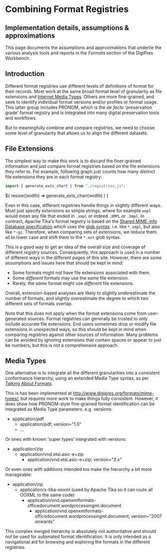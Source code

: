 # Combining Format Registries
## Implementation details, assumptions & approximations


<div class="note">
This page documents the assumptions and approximations that underlie the various analysis tools and reports in the <i>Formats</i> section of the DigiPres Workbench.
</div>

## Introduction

Different format registries use different levels of definitions of format for their records. Most work at the same broad format level of granularity as file extensions and [Internet Media Types](https://www.iana.org/assignments/media-types/media-types.xhtml). Others are more fine-grained, and seek to identify individual format versions and/or profiles or format usage. This latter group includes PRONOM, which is the _de facto_ 'preservation grade' format registry and is integrated into many digital preservation tools and workflows.

But to meaningfully combine and compare registries, we need to choose some level of granularity that allows us to align the different datasets.

## File Extensions

The simplest way to make this work is to discard the finer-grained information and just compare format registries based on the file extensions they refer to. For example, following graph just counts how many distinct file extensions they are in each format registry:

```js
import { generate_exts_chart } from "./registries.js";
```
<div class="card">
  ${ resize((width) => generate_exts_chart(width) ) }
</div>

Even in this case, different registries handle things in slightly different ways. Most just specify extensions as simple strings, where for example `xmpl` would mean any file that ended in `.xmpl` or indeed `.XMPL` or `.Xmpl`. In contract, Apache Tika's format registry is based on the [Shared MIME-info Database specification](https://specifications.freedesktop.org/shared-mime-info-spec/shared-mime-info-spec-latest.html) which uses the [glob syntax](https://specifications.freedesktop.org/shared-mime-info-spec/shared-mime-info-spec-latest.html#idm45387609262192). i.e. like `*.xmpl`, but also like `*-gz`. Therefore, when comparing sets of extensions, we reduce them all to lower case and shift them to the `*.ext` glob syntax.

This is a good way to get an idea of the overall size and coverage of different registry sources. Consequently, this approach is used in a number of different ways in the different pages of this site. However, there are some assumptions and issues here that should be kept in mind:

- Some formats might not have file extensions associated with them.
- Some _different_ formats may use the _same_ file extension.
- Rarely, the _same_ format might use _different_ file extensions.

Overall, extension-based analyses are likely to slightly underestimate the number of formats, and slightly overestimate the degree to which two different sets of formats overlap.

Note that this does not apply when the format extensions come from user-generated sources. Format registries can generally be trusted to only include accurate file extensions. End users sometimes drop or modify file extensions in unexpected ways, so this should be kept in mind when comparing registries against other sources of information.  Many problems can be avoided by ignoring extensions that contain spaces or appear to just be numbers, but this is not a comprehensive approach.


## Media Types

One alternative is to integrate all the different granularities into a consistent conformance hierarchy, using an extended Media Type syntax, as per [Talking About Formats](http://anjackson.net/keeping-codes/practice/talking-about-formats).

This is has been implemented at <http://www.digipres.org/formats/mime-types/>, but requires more work to make things fully consistent. However, it does show how PRONOM-style fine-grained format identification can be integrated as Media Type parameters. e.g. versions:

- application/pdf
  - application/pdf; version="1.0"
  - ...

Or ones with known 'super types' integrated with versions:

- application/zip
  - application/vnd.etsi.asic-e+zip
    - application/vnd.etsi.asic-e+zip; version="2.x"

Or even ones with additions intended tos make the hierarchy a bit more manageable:

- application/zip
  -  application/x-tika-ooxml (used by Apache Tika so it can route all OOXML to the same code)
     - application/vnd.openxmlformats-officedocument.wordprocessingml.document 
       - application/vnd.openxmlformats-officedocument.wordprocessingml.document; version="2007 onwards" 

This complex merged hierarchy is absolutely not authoritative and should not be used for automated format identification. It is only intended as a navigational aid for browsing and exploring the formats in the different registries.


